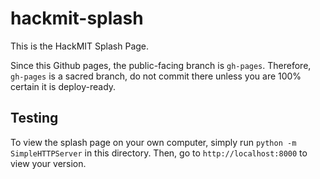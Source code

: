 # hackmit-splash
This is the HackMIT Splash Page.

Since this Github pages, the public-facing branch is `gh-pages`. Therefore, `gh-pages` is a sacred branch, do not commit there unless you are 100% certain it is deploy-ready.

Testing
-------

To view the splash page on your own computer, simply run `python -m SimpleHTTPServer` in this directory. Then, go to `http://localhost:8000` to view your version.
